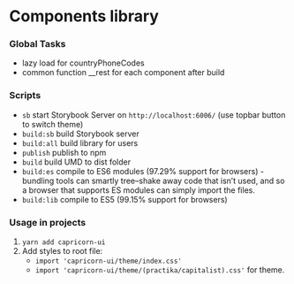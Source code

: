 # Components library

### Global Tasks

- lazy load for countryPhoneCodes
- common function __rest for each component after build
 
### Scripts

- `sb` start Storybook Server on `http://localhost:6006/` (use topbar button to switch theme)
- `build:sb` build Storybook server
- `build:all` build library for users
- `publish` publish to npm
- `build` build UMD to dist folder
- `build:es` compile to ES6 modules (97.29% support for browsers) - bundling tools can smartly tree–shake away code that isn’t used, and so a browser that supports ES modules can simply import the files.
- `build:lib` compile to ES5 (99.15% support for browsers)

### Usage in projects

1. `yarn add capricorn-ui`
2. Add styles to root file:
    - `import 'capricorn-ui/theme/index.css'`
    - `import 'capricorn-ui/theme/(practika/capitalist).css'` for theme.
